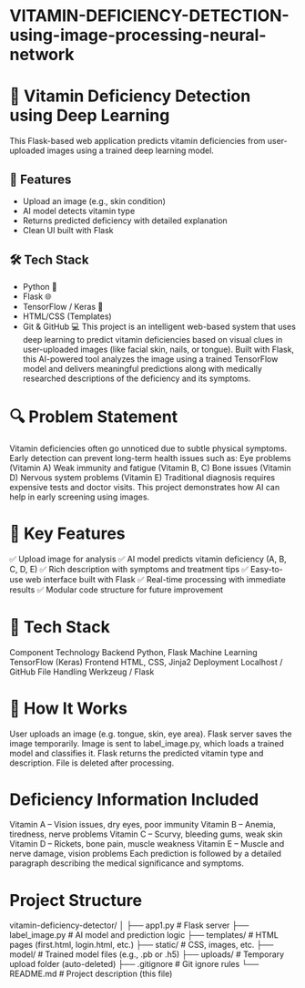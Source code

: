 # VITAMIN-DEFICIENCY-DETECTION-using-image-processing-neural-network
# 🧪 Vitamin Deficiency Detection using Deep Learning

This Flask-based web application predicts vitamin deficiencies from user-uploaded images using a trained deep learning model.

## 🚀 Features

- Upload an image (e.g., skin condition)
- AI model detects vitamin type
- Returns predicted deficiency with detailed explanation
- Clean UI built with Flask

## 🛠 Tech Stack

- Python 🐍
- Flask 🌐
- TensorFlow / Keras 🧠
- HTML/CSS (Templates)
- Git & GitHub 💻
This project is an intelligent web-based system that uses deep learning to predict vitamin deficiencies based on visual clues in user-uploaded images (like facial skin, nails, or tongue).
Built with Flask, this AI-powered tool analyzes the image using a trained TensorFlow model and delivers meaningful predictions along with medically researched descriptions of the deficiency and its symptoms.

# 🔍 Problem Statement
Vitamin deficiencies often go unnoticed due to subtle physical symptoms. Early detection can prevent long-term health issues such as:
Eye problems (Vitamin A)
Weak immunity and fatigue (Vitamin B, C)
Bone issues (Vitamin D)
Nervous system problems (Vitamin E)
Traditional diagnosis requires expensive tests and doctor visits. This project demonstrates how AI can help in early screening using images.

# 🚀 Key Features
✅ Upload image for analysis
✅ AI model predicts vitamin deficiency (A, B, C, D, E)
✅ Rich description with symptoms and treatment tips
✅ Easy-to-use web interface built with Flask
✅ Real-time processing with immediate results
✅ Modular code structure for future improvement

# 🧰 Tech Stack
Component	Technology
Backend	Python, Flask
Machine Learning	TensorFlow (Keras)
Frontend	HTML, CSS, Jinja2
Deployment	Localhost / GitHub
File Handling	Werkzeug / Flask

# 📸 How It Works
User uploads an image (e.g. tongue, skin, eye area).
Flask server saves the image temporarily.
Image is sent to label_image.py, which loads a trained model and classifies it.
Flask returns the predicted vitamin type and description.
File is deleted after processing.

# Deficiency Information Included
Vitamin A – Vision issues, dry eyes, poor immunity
Vitamin B – Anemia, tiredness, nerve problems
Vitamin C – Scurvy, bleeding gums, weak skin
Vitamin D – Rickets, bone pain, muscle weakness
Vitamin E – Muscle and nerve damage, vision problems
Each prediction is followed by a detailed paragraph describing the medical significance and symptoms.

# Project Structure
vitamin-deficiency-detector/
│
├── app1.py               # Flask server
├── label_image.py        # AI model and prediction logic
├── templates/            # HTML pages (first.html, login.html, etc.)
├── static/               # CSS, images, etc.
├── model/                # Trained model files (e.g., .pb or .h5)
├── uploads/              # Temporary upload folder (auto-deleted)
├── .gitignore            # Git ignore rules
└── README.md             # Project description (this file)
